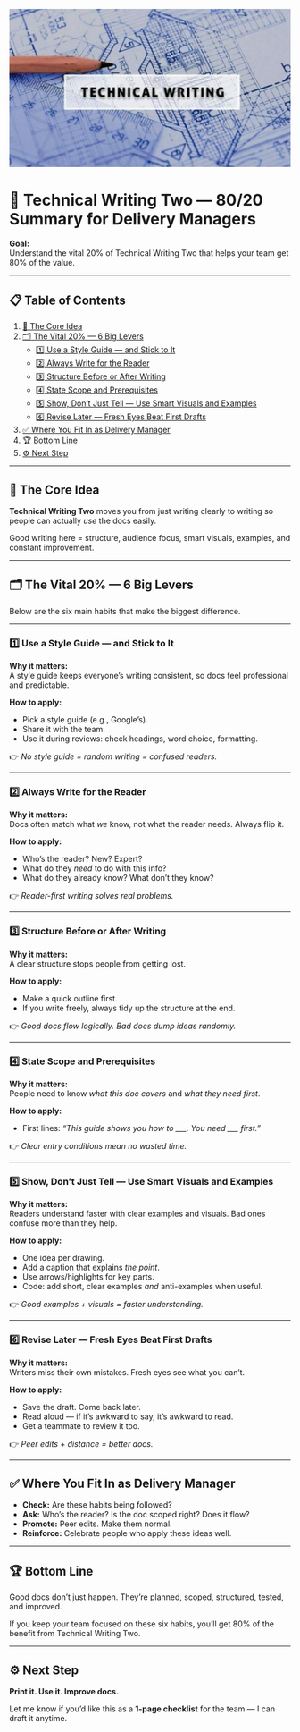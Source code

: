 ![Technical Writing](/images/technical-writing-1024x574.png "Technical Writing")
# 📘 Technical Writing Two — 80/20 Summary for Delivery Managers

**Goal:**  
Understand the vital 20% of Technical Writing Two that helps your team get 80% of the value.

---

## 📋 Table of Contents

1. [🔑 The Core Idea](#-the-core-idea)
2. [🗂️ The Vital 20% — 6 Big Levers](#-the-vital-20--6-big-levers)
    - [1️⃣ Use a Style Guide — and Stick to It](#1️⃣-use-a-style-guide--and-stick-to-it)
    - [2️⃣ Always Write for the Reader](#2️⃣-always-write-for-the-reader)
    - [3️⃣ Structure Before or After Writing](#3️⃣-structure-before-or-after-writing)
    - [4️⃣ State Scope and Prerequisites](#4️⃣-state-scope-and-prerequisites)
    - [5️⃣ Show, Don’t Just Tell — Use Smart Visuals and Examples](#5️⃣-show-dont-just-tell--use-smart-visuals-and-examples)
    - [6️⃣ Revise Later — Fresh Eyes Beat First Drafts](#6️⃣-revise-later--fresh-eyes-beat-first-drafts)
3. [✅ Where You Fit In as Delivery Manager](#️-where-you-fit-in-as-delivery-manager)
4. [🏆 Bottom Line](#-bottom-line)
5. [⚙️ Next Step](#️-next-step)

---

## 🔑 The Core Idea

**Technical Writing Two** moves you from just writing clearly to writing so people can actually *use* the docs easily.

Good writing here = structure, audience focus, smart visuals, examples, and constant improvement.

---

## 🗂️ The Vital 20% — 6 Big Levers

Below are the six main habits that make the biggest difference.

---

### 1️⃣ Use a Style Guide — and Stick to It

**Why it matters:**  
A style guide keeps everyone’s writing consistent, so docs feel professional and predictable.

**How to apply:**  
- Pick a style guide (e.g., Google’s).
- Share it with the team.
- Use it during reviews: check headings, word choice, formatting.

👉 *No style guide = random writing = confused readers.*

---

### 2️⃣ Always Write for the Reader

**Why it matters:**  
Docs often match what *we* know, not what the reader needs. Always flip it.

**How to apply:**  
- Who’s the reader? New? Expert?  
- What do they *need* to do with this info?  
- What do they already know? What don’t they know?

👉 *Reader-first writing solves real problems.*

---

### 3️⃣ Structure Before or After Writing

**Why it matters:**  
A clear structure stops people from getting lost.

**How to apply:**  
- Make a quick outline first.
- If you write freely, always tidy up the structure at the end.

👉 *Good docs flow logically. Bad docs dump ideas randomly.*

---

### 4️⃣ State Scope and Prerequisites

**Why it matters:**  
People need to know *what this doc covers* and *what they need first*.

**How to apply:**  
- First lines: *“This guide shows you how to ___. You need ___ first.”*

👉 *Clear entry conditions mean no wasted time.*

---

### 5️⃣ Show, Don’t Just Tell — Use Smart Visuals and Examples

**Why it matters:**  
Readers understand faster with clear examples and visuals. Bad ones confuse more than they help.

**How to apply:**  
- One idea per drawing.
- Add a caption that explains *the point*.
- Use arrows/highlights for key parts.
- Code: add short, clear examples *and* anti-examples when useful.

👉 *Good examples + visuals = faster understanding.*

---

### 6️⃣ Revise Later — Fresh Eyes Beat First Drafts

**Why it matters:**  
Writers miss their own mistakes. Fresh eyes see what you can’t.

**How to apply:**  
- Save the draft. Come back later.
- Read aloud — if it’s awkward to say, it’s awkward to read.
- Get a teammate to review it too.

👉 *Peer edits + distance = better docs.*

---

## ✅ Where You Fit In as Delivery Manager

- **Check:** Are these habits being followed?  
- **Ask:** Who’s the reader? Is the doc scoped right? Does it flow?  
- **Promote:** Peer edits. Make them normal.  
- **Reinforce:** Celebrate people who apply these ideas well.

---

## 🏆 Bottom Line

Good docs don’t just happen. They’re planned, scoped, structured, tested, and improved.

If you keep your team focused on these six habits, you’ll get 80% of the benefit from Technical Writing Two.

---

## ⚙️ Next Step

**Print it. Use it. Improve docs.**

Let me know if you’d like this as a **1-page checklist** for the team — I can draft it anytime.

